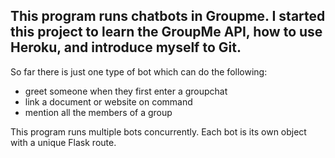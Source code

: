 ## This program runs chatbots in Groupme. I started this project to learn the GroupMe API, how to use Heroku, and introduce myself to Git.

So far there is just one type of bot which can do the following:
 - greet someone when they first enter a groupchat
 - link a document or website on command
 - mention all the members of a group

This program runs multiple bots concurrently. Each bot is its own object with a unique Flask route.
